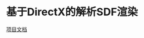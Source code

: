 # 基于DirectX的解析SDF渲染

[项目文档](https://bit704.github.io/posts/Project/Analytical-SDF-Rendering-with-DirectX/)
